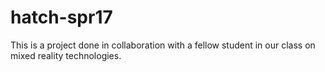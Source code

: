# hatch-spr17

This is a project done in collaboration with a fellow student in our class on mixed reality technologies.
